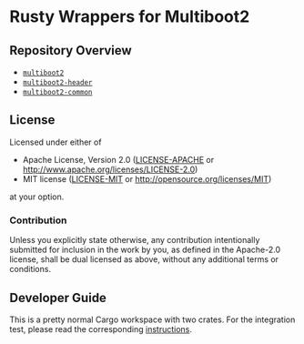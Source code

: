 # Rusty Wrappers for Multiboot2

## Repository Overview

- [`multiboot2`](./multiboot2/README.md)
- [`multiboot2-header`](./multiboot2-header/README.md)
- [`multiboot2-common`](./multiboot2-common/README.md)

## License

Licensed under either of

- Apache License, Version 2.0 ([LICENSE-APACHE](LICENSE-APACHE) or
  http://www.apache.org/licenses/LICENSE-2.0)
- MIT license ([LICENSE-MIT](LICENSE-MIT) or http://opensource.org/licenses/MIT)

at your option.

### Contribution

Unless you explicitly state otherwise, any contribution intentionally submitted
for inclusion in the work by you, as defined in the Apache-2.0 license, shall be
dual licensed as above, without any additional terms or conditions.

## Developer Guide

This is a pretty normal Cargo workspace with two crates. For the integration
test, please read the
corresponding [instructions](./integration-test/README.md).
